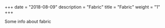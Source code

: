 +++
date = "2018-08-09"
description = "Fabric"
title = "Fabric"
weight = "1"
+++

Some info about fabric
